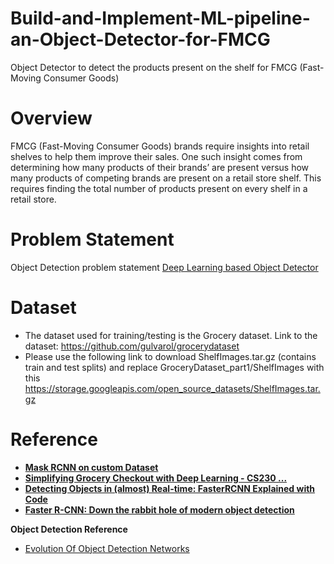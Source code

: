 # Build-and-Implement-ML-pipeline-an-Object-Detector-for-FMCG
Object Detector to detect the products present on the shelf for FMCG (Fast-Moving Consumer Goods)

# **Overview**

FMCG (Fast-Moving Consumer Goods) brands require insights into retail shelves to help them improve their sales. One such insight comes from determining how many products of their brands’ are present versus how many products of competing brands are present on a retail store shelf. This requires finding the total number of products present on every shelf in a retail store.


# **Problem Statement**

Object Detection problem statement [Deep Learning based Object Detector](https://drive.google.com/file/d/1yhqChbivg-N5C68uFkCJotf6y6Kr_ZsN/view)

# **Dataset**

* The dataset used for training/testing is the Grocery dataset. Link to the dataset: https://github.com/gulvarol/grocerydataset
* Please use the following link to download ShelfImages.tar.gz (contains train and test splits) and replace GroceryDataset_part1/ShelfImages with this https://storage.googleapis.com/open_source_datasets/ShelfImages.tar.gz


# **Reference**

* **[Mask RCNN on custom Dataset ](https://youtu.be/1u-dm5JMH1Q)**
* **[Simplifying Grocery Checkout with Deep Learning - CS230 ...](http://cs230.stanford.edu/projects_fall_2019/reports/26257432.pdf)**
* **[Detecting Objects in (almost) Real-time: FasterRCNN Explained with Code](https://towardsdatascience.com/fasterrcnn-explained-part-1-with-code-599c16568cff)**
* **[Faster R-CNN: Down the rabbit hole of modern object detection](https://tryolabs.com/blog/2018/01/18/faster-r-cnn-down-the-rabbit-hole-of-modern-object-detection/)**

**Object Detection Reference**

* [Evolution Of Object Detection Networks](https://www.youtube.com/playlist?list=PL1GQaVhO4f_jLxOokW7CS5kY_J1t1T17S)
